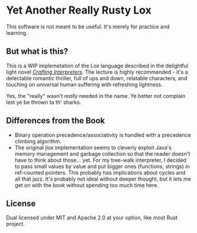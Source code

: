 # Yet Another Really Rusty Lox

This software is not meant to be useful. It's merely for practice and learning.

## But what is this?

This is a WIP implemetation of the _Lox_ language described in the delightful
light novel [_Crafting Interpreters_](http://craftinginterpreters.com/). The
lecture is highly recommended - it's a delectable romantic thriller, full of ups
and down, relatable characters, and touching on universal human suffering with
refreshing lightness.

Yes, the "really" wasn't _really_ needed in the name. Ye better not complain
lest ye be thrown ta th' sharks.

## Differences from the Book

- Binary operation precedence/associativity is handled with a precedence
  climbing algorithm.
- The original jlox implementation seems to cleverly exploit Java's memory
  management and garbage collection so that the reader doesn't have to think
  about those... yet. For my tree-walk interpreter, I decided to pass small
  values by value and put bigger ones (functions, strings) in ref-counted
  pointers. This probably has implications about cycles and all that jazz. It's
  probably not ideal without deeper thought, but it lets me get on with the book
  without spending too much time here.

## License

Dual licensed under MIT and Apache 2.0 at your option, like most Rust project.
